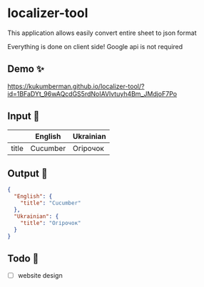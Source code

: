 # localizer-tool

This application allows easily convert entire sheet to json format

Everything is done on client side! Google api is not required

## Demo ✨
https://kukumberman.github.io/localizer-tool/?id=1BFaDYt_96wAQcdGS5rdNoIAVlvtuyh4Bm_JMdjoF7Po

## Input 🤖

|       | English  | Ukrainian |
|-------|----------|-----------|
| title | Cucumber | Огірочок  |

## Output 🥳

```json
{
  "English": {
    "title": "Cucumber"
  },
  "Ukrainian": {
    "title": "Огірочок"
  }
}
```

## Todo 🗿
- [ ] website design
